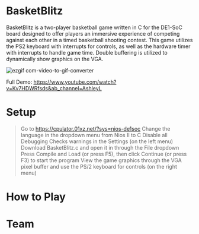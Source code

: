 # BasketBlitz

BasketBlitz is a two-player basketball game written in C for the DE1-SoC board designed to offer players an immersive experience of competing against each other in a timed basketball shooting contest. This game utilizes the PS2 keyboard with interrupts for controls, as well as the hardware timer with interrupts to handle game time. Double buffering is utilized to dynamically show graphics on the VGA.

![ezgif com-video-to-gif-converter](https://github.com/ashleyleal/BasketBlitz/assets/69736735/f93a1ba3-67e8-4dbb-a8be-e7bedebaad20)

Full Demo: https://www.youtube.com/watch?v=Kv7HDWRfsds&ab_channel=AshleyL

# Setup
> Go to https://cpulator.01xz.net/?sys=nios-de1soc
> Change the language in the dropdown menu from Nios II to C
> Disable all Debugging Checks warnings in the Settings (on the left menu)
> Download BasketBlitz.c and open it in through the File dropdown
> Press Compile and Load (or press F5), then click Continue (or press F3) to start the program
> View the game graphics through the VGA pixel buffer and use the PS/2 keyboard for controls (on the right menu)

# How to Play

# Team
